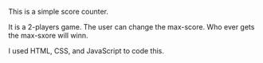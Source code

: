 This is a simple score counter.

It is a 2-players game. The user can change the max-score. Who ever gets the max-sxore will winn.

I used HTML, CSS, and JavaScript to code this.
